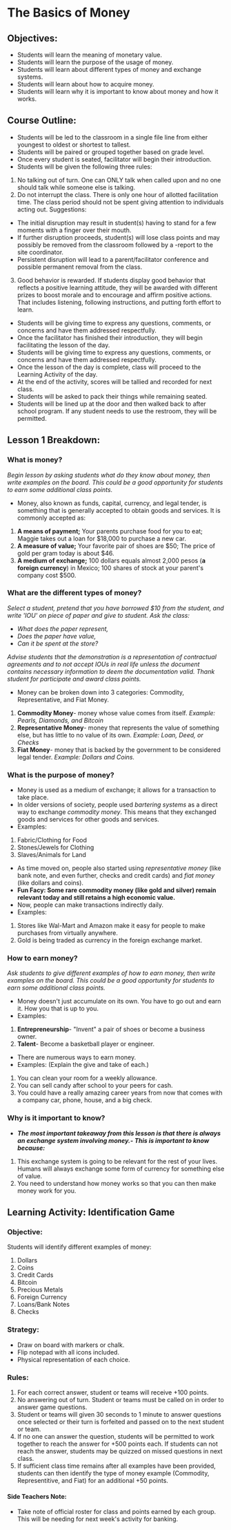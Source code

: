 # The Basics of Money
## Objectives:
- Students will learn the meaning of monetary value.
- Students will learn the purpose of the usage of money.
- Students will learn about different types of money and exchange systems.
- Students will learn about how to acquire money.
- Students will learn why it is important to know about money and how it works.

## Course Outline:
- Students will be led to the classroom in a single file line from either youngest to oldest or shortest to tallest.
- Students will be paired or grouped together based on grade level.
- Once every student is seated, facilitator will begin their introduction.
- Students will be given the following three rules:
1. No talking out of turn.
One can ONLY talk when called upon and no one should talk while someone else is talking.
2. Do not interrupt the class.
There is only one hour of allotted facilitation time. The class period should not be spent giving attention to individuals acting out. Suggestions:
- The initial disruption may result in student(s) having to stand for a few moments with a finger over their mouth.
- If further disruption proceeds, student(s) will lose class points and may possibly be removed from the classroom followed by a -report to the site coordinator.
- Persistent disruption will lead to a parent/facilitator conference and possible permanent removal from the class.
3. Good behavior is rewarded.
If students display good behavior that reflects a positive learning attitude, they will be awarded with different prizes to boost morale and to encourage and affirm positive actions. 
That includes listening, following instructions, and putting forth effort to learn.
- Students will be giving time to express any questions, comments, or concerns and have them addressed respectfully.
- Once the facilitator has finished their introduction, they will begin facilitating the lesson of the day.
- Students will be giving time to express any questions, comments, or concerns and have them addressed respectfully.
- Once the lesson of the day is complete, class will proceed to the Learning Activity of the day.
- At the end of the activity, scores will be tallied and recorded for next class.
- Students will be asked to pack their things while remaining seated.
- Students will be lined up at the door and then walked back to after school program. If any student needs to use the restroom, they will be permitted.

## Lesson 1 Breakdown:
### What is money? 
*Begin lesson by asking students what do they know about money, then write examples on the board. This could be a good opportunity for students to earn some additional class points.*
- Money, also known as funds, capital, currency, and legal tender, is something that is generally accepted to obtain goods and services. It is commonly accepted as:
1. **A means of payment;** Your parents purchase food for you to eat; Maggie takes out a loan for $18,000 to purchase a new car.
2. **A measure of value;** Your favorite pair of shoes are $50; The price of gold per gram today is about $46.
3. **A medium of exchange;** 100 dollars equals almost 2,000 pesos (**a foreign currency**) in Mexico; 100 shares of stock at your parent's company cost $500.

### What are the different types of money?
*Select a student, pretend that you have borrowed $10 from the student, and write 'IOU' on piece of paper and give to student. Ask the class:*
- *What does the paper represent,*
- *Does the paper have value,*
- *Can it be spent at the store?*

*Advise students that the demonstration is a representation of contractual agreements and to not accept IOUs in real life unless the document contains necessary information to deem the documentation valid. Thank student for participate and award class points.*

- Money can be broken down into 3 categories: Commodity, Representative, and Fiat Money.
1. **Commodity Money**- money whose value comes from itself. *Example: Pearls, Diamonds, and Bitcoin*
2. **Representative Money**- money that represents the value of something else, but has little to no value of its own. *Example: Loan, Deed, or Checks*
3. **Fiat Money**- money that is backed by the government to be considered legal tender. *Example: Dollars and Coins.*

### What is the purpose of money?
- Money is used as a medium of exchange; it allows for a transaction to take place.
- In older versions of society, people used *bartering systems* as a direct way to exchange *commodity money*. This means that they exchanged goods and services for other goods and services. 
- Examples: 
1. Fabric/Clothing for Food
2. Stones/Jewels for Clothing
3. Slaves/Animals for Land
- As time moved on, people also started using *representative money* (like bank note, and even further, checks and credit cards) and *fiat money* (like dollars and coins).
- **Fun Facy: Some rare commodity money (like gold and silver) remain relevant today and still retains a high economic value.**
- Now, people can make transactions indirectly daily. 
- Examples: 
1. Stores like Wal-Mart and Amazon make it easy for people to make purchases from virtually anywhere.
2. Gold is being traded as currency in the foreign exchange market.

### How to earn money?
*Ask students to give different examples of how to earn money, then write examples on the board. This could be a good opportunity for students to earn some additional class points.*
- Money doesn't just accumulate on its own. You have to go out and earn it. How you that is up to you.
- Examples:
1. **Entrepreneurship**- "Invent" a pair of shoes or become a business owner.
2. **Talent**- Become a basketball player or engineer.
- There are numerous ways to earn money.
- Examples: (Explain the give and take of each.)
1. You can clean your room for a weekly allowance.
2. You can sell candy after school to your peers for cash.
3. You could have a really amazing career years from now that comes with a company car, phone, house, and a big check.

### Why is it important to know?
- ***The most important takeaway from this lesson is that there is always an exchange system involving money.- This is important to know because:***
1. This exchange system is going to be relevant for the rest of your lives. Humans will always exchange some form of currency for something else of value.
2. You need to understand how money works so that you can then make money work for you.

## Learning Activity: Identification Game
### Objective: 
Students will identify different examples of money:
1. Dollars
2. Coins
3. Credit Cards
4. Bitcoin
5. Precious Metals
6. Foreign Currency
7. Loans/Bank Notes
8. Checks

### Strategy:
- Draw on board with markers or chalk.
- Flip notepad with all icons included.
- Physical representation of each choice.

### Rules:
1. For each correct answer, student or teams will receive +100 points.
2. No answering out of turn. Student or teams must be called on in order to answer game questions.
3. Student or teams will given 30 seconds to 1 minute to answer questions once selected or their turn is forfeited and passed on to the next student or team.
4. If no one can answer the question, students will be permitted to work together to reach the answer for +500 points each. If students can not reach the answer, students may be quizzed on missed questions in next class.
5. If sufficient class time remains after all examples have been provided, students can then identify the type of money example (Commodity, Representitive, and Fiat) for an additional +50 points.

#### Side Teachers Note: 
- Take note of official roster for class and points earned by each group. This will be needing for next week's activity for banking.
